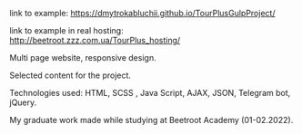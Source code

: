 link to example: https://dmytrokabluchii.github.io/TourPlusGulpProject/

link to example in real hosting: http://beetroot.zzz.com.ua/TourPlus_hosting/

Multi page website, responsive design.

Selected content for the project.

Technologies used: HTML, SCSS , Java Script, AJAX, JSON, Telegram bot, jQuery.

My graduate work made while studying at Beetroot Academy (01-02.2022).
